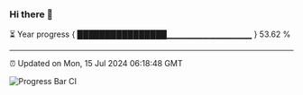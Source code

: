 ### Hi there 👋

⏳ Year progress { ████████████████▁▁▁▁▁▁▁▁▁▁▁▁▁▁ } 53.62 %

---

⏰ Updated on Mon, 15 Jul 2024 06:18:48 GMT

![Progress Bar CI](https://github.com/liununu/liununu/workflows/Progress%20Bar%20CI/badge.svg)
